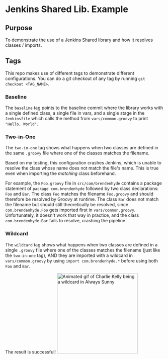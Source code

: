 # Jenkins Shared Lib. Example

## Purpose
To demonstrate the use of a Jenkins Shared library and how it resolves classes / imports.

## Tags
This repo makes use of different tags to demonstrate different configurations.
You can do a git checkout of any tag by running `git checkout <TAG_NAME>`.

### Baseline
The `baseline` tag points to the baseline commit where the library works with a single defined class, a single file in vars, and a single stage in the `Jenkinsfile` which calls the method from `vars/common.groovy` to print `"Hello, World"`.

### Two-in-One
The `two-in-one` tag shows what happens when two classes are defined in the same `.groovy` file where one of the classes matches the filename.

Based on my testing, this configuration crashes Jenkins, which is unable to resolve the class whose name does not match the file's name.
This is true even when importing the _matching_ class beforehand.

For example, the `Foo.groovy` file in `src/com/brendenhyde` contains a package statement of `package com.brendenhyde` followed by two class declarations: `Foo` and `Bar`.
The class `Foo` matches the filename `Foo.groovy` and should therefore be resolved by Groovy at runtime.
The class `Bar` does not match the filename but should still theoretically be resolved, since `com.brendenhyde.Foo` gets imported first in `vars/common.groovy`.
Unfortunately, it doesn't work that way in practice, and the class `com.brendenhyde.Bar` fails to resolve, crashing the pipeline.

### Wildcard
The `wildcard` tag shows what happens when two classes are defined in a single `.groovy` file where one of the classes matches the filename (just like the `two-in-one` tag), AND they are imported with a wildcard in `vars/common.groovy` by using `import com.brendenhyde.*` before using both `Foo` and `Bar`.

The result is successful!
<img src="https://github.com/bxbrenden/jenkins-shared-lib-example/blob/main/images/wildcard.gif" width="256" height="256" alt="Animated gif of Charlie Kelly being a wildcard in Always Sunny">